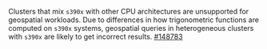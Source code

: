 Clusters that mix `s390x` with other CPU architectures are unsupported for geospatial workloads. Due to differences in how trigonometric functions are computed on `s390x` systems, geospatial queries in heterogeneous clusters with `s390x` are likely to get incorrect results. [#148783](https://github.com/cockroachdb/cockroach/issues/148783)